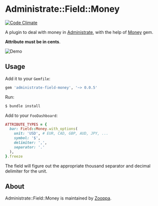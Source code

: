 # Administrate::Field::Money

[![Code Climate](https://codeclimate.com/github/zooppa/administrate-field-money/badges/gpa.svg)](https://codeclimate.com/github/zooppa/administrate-field-money)

A plugin to deal with money in [Administrate], with the help of [Money] gem.

**Attribute must be in cents**.

![Demo](https://raw.githubusercontent.com/zooppa/administrate-field-money/master/demo.gif)

## Usage

Add it to your `Gemfile`:

```ruby
gem 'administrate-field-money', '~> 0.0.5'
```

Run:

```bash
$ bundle install
```

Add to your `FooDashboard`:

```ruby
ATTRIBUTE_TYPES = {
  bar: Field::Money.with_options(
    unit: 'USD', # EUR, CAD, GBP, AUD, JPY, ...
    symbol: '$',
    delimiter: ',',
    separator: '.'
  ),
}.freeze
```

The field will figure out the appropriate thousand separator and decimal delimiter for the unit.

## About

Administrate::Field::Money is maintained by [Zooppa].

[administrate]: https://github.com/thoughtbot/administrate
[money]: https://github.com/RubyMoney/money
[zooppa]: https://www.zooppa.com/
